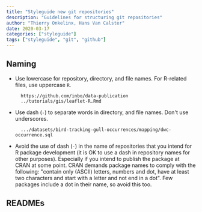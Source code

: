 ```yaml
---
title: "Styleguide new git repositories"
description: "Guidelines for structuring git repositories"
author: "Thierry Onkelinx, Hans Van Calster"
date: 2020-03-17
categories: ["styleguide"]
tags: ["styleguide", "git", "github"]
---
```


## Naming

* Use lowercase for repository, directory, and file names. For R-related files, use uppercase `R`.

        https://github.com/inbo/data-publication
        ../tutorials/gis/leaflet-R.Rmd

* Use dash (`-`) to separate words in directory, and file names. Don't use underscores.

        .../datasets/bird-tracking-gull-occurrences/mapping/dwc-occurrence.sql

* Avoid the use of dash (`-`) in the name of repositories that you intend for R package development (it is OK to use a dash in repository names for other purposes). Especially if you intend to publish the package at CRAN at some point. CRAN demands package names to comply with the following: "contain only (ASCII) letters, numbers and dot, have at least two characters and start with a letter and not end in a dot". Few packages include a dot in their name, so avoid this too.

## READMEs

